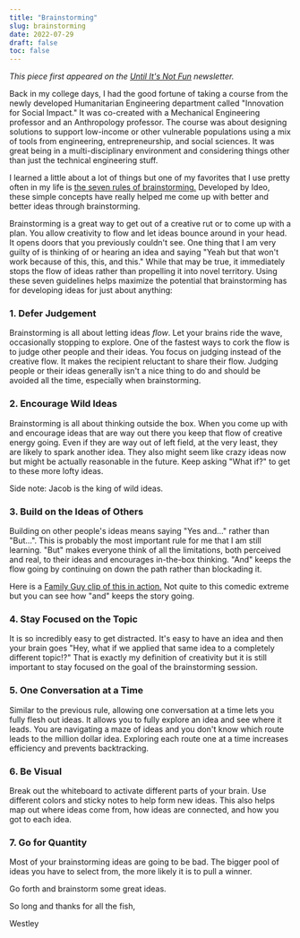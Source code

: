```yaml
---
title: "Brainstorming"
slug: brainstorming
date: 2022-07-29
draft: false
toc: false
---
```

*This piece first appeared on the [Until It's Not Fun](https://untilitsnotfun.com/posts/2022-07-29/) newsletter.*

Back in my college days, I had the good fortune of taking a course from the newly developed Humanitarian Engineering department called "Innovation for Social Impact." It was co-created with a Mechanical Engineering professor and an Anthropology professor. The course was about designing solutions to support low-income or other vulnerable populations using a mix of tools from engineering, entrepreneurship, and social sciences. It was great being in a multi-disciplinary environment and considering things other than just the technical engineering stuff.

I learned a little about a lot of things but one of my favorites that I use pretty often in my life is [the seven rules of brainstorming.](https://www.ideou.com/blogs/inspiration/7-simple-rules-of-brainstorming) Developed by Ideo, these simple concepts have really helped me come up with better and better ideas through brainstorming.

Brainstorming is a great way to get out of a creative rut or to come up with a plan. You allow creativity to flow and let ideas bounce around in your head. It opens doors that you previously couldn't see. One thing that I am very guilty of is thinking of or hearing an idea and saying "Yeah but that won't work because of this, this, and this." While that may be true, it immediately stops the flow of ideas rather than propelling it into novel territory. Using these seven guidelines helps maximize the potential that brainstorming has for developing ideas for just about anything:  

### 1. Defer Judgement
Brainstorming is all about letting ideas *flow*. Let your brains ride the wave, occasionally stopping to explore. One of the fastest ways to cork the flow is to judge other people and their ideas. You focus on judging instead of the creative flow. It makes the recipient reluctant to share their flow. Judging people or their ideas generally isn't a nice thing to do and should be avoided all the time, especially when brainstorming.

### 2. Encourage Wild Ideas
Brainstorming is all about thinking outside the box. When you come up with and encourage ideas that are way out there you keep that flow of creative energy going. Even if they are way out of left field, at the very least, they are likely to spark another idea. They also might seem like crazy ideas now but might be actually reasonable in the future. Keep asking "What if?" to get to these more lofty ideas.  

Side note: Jacob is the king of wild ideas.

### 3. Build on the Ideas of Others
Building on other people's ideas means saying "Yes and..." rather than "But...". This is probably the most important rule for me that I am still learning. "But" makes everyone think of all the limitations, both perceived and real, to their ideas and encourages in-the-box thinking. "And" keeps the flow going by continuing on down the path rather than blockading it.

Here is a [Family Guy clip of this in action.](https://youtu.be/GEOEBrdnQq4?t=72) Not quite to this comedic extreme but you can see how "and" keeps the story going.

### 4. Stay Focused on the Topic
It is so incredibly easy to get distracted. It's easy to have an idea and then your brain goes "Hey, what if we applied that same idea to a completely different topic!?" That is exactly my definition of creativity but it is still important to stay focused on the goal of the brainstorming session.

### 5. One Conversation at a Time
Similar to the previous rule, allowing one conversation at a time lets you fully flesh out ideas. It allows you to fully explore an idea and see where it leads. You are navigating a maze of ideas and you don't know which route leads to the million dollar idea. Exploring each route one at a time increases efficiency and prevents backtracking.

### 6. Be Visual
Break out the whiteboard to activate different parts of your brain. Use different colors and sticky notes to help form new ideas. This also helps map out where ideas come from, how ideas are connected, and how you got to each idea.

### 7. Go for Quantity
Most of your brainstorming ideas are going to be bad. The bigger pool of ideas you have to select from, the more likely it is to pull a winner.

Go forth and brainstorm some great ideas.

So long and thanks for all the fish,

Westley